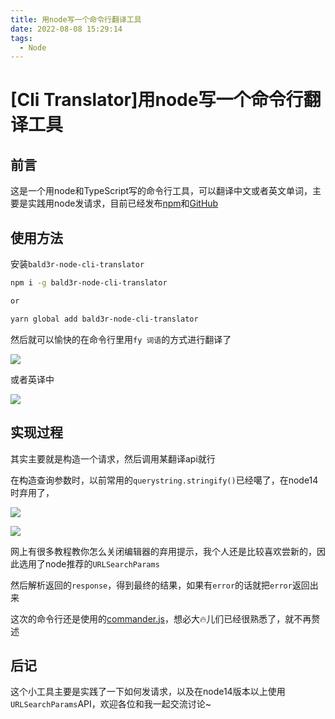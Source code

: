 ```yaml
---
title: 用node写一个命令行翻译工具
date: 2022-08-08 15:29:14
tags:
  - Node
---
```


# \[Cli Translator]用node写一个命令行翻译工具

## 前言

这是一个用node和TypeScript写的命令行工具，可以翻译中文或者英文单词，主要是实践用node发请求，目前已经发布[npm](https://www.npmjs.com/package/bald3r-node-cli-translator "npm")和[GitHub](https://github.com/baIder/node-translator "GitHub")

## 使用方法

安装`bald3r-node-cli-translator`

```bash
npm i -g bald3r-node-cli-translator

or

yarn global add bald3r-node-cli-translator
```

然后就可以愉快的在命令行里用`fy 词语`的方式进行翻译了

![](https://balder-wang-images.oss-cn-shanghai.aliyuncs.com/img/image_9pBdmyYb5u.png)

或者英译中

![](https://balder-wang-images.oss-cn-shanghai.aliyuncs.com/img/image_t8ScM-XsgT.png)

## 实现过程

其实主要就是构造一个请求，然后调用某翻译api就行

在构造查询参数时，以前常用的`querystring.stringify()`已经噶了，在node14时弃用了，

![](https://img.bald3r.wang/img/20220807220726.png)

![](https://img.bald3r.wang/img/20220807220523.png)

网上有很多教程教你怎么关闭编辑器的弃用提示，我个人还是比较喜欢尝新的，因此选用了node推荐的`URLSearchParams`

然后解析返回的`response`，得到最终的结果，如果有`error`的话就把`error`返回出来

这次的命令行还是使用的[commander.js](https://github.com/tj/commander.js "commander.js")，想必大🔥儿们已经很熟悉了，就不再赘述

## 后记

这个小工具主要是实践了一下如何发请求，以及在node14版本以上使用`URLSearchParams`API，欢迎各位和我一起交流讨论\~

